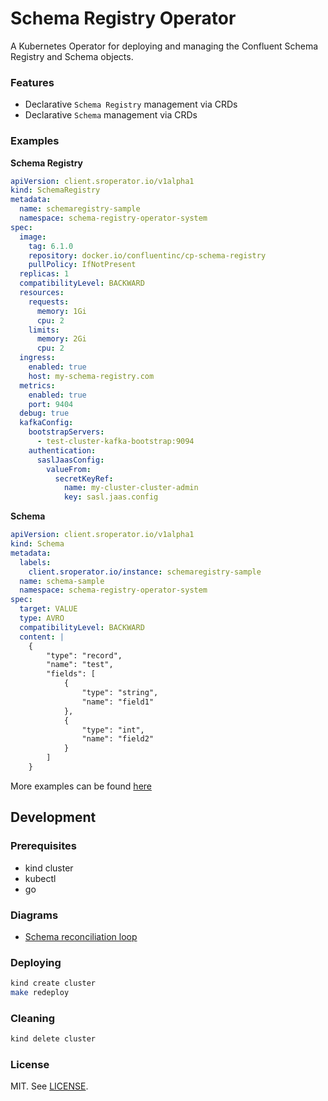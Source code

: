 # Schema Registry Operator

A Kubernetes Operator for deploying and managing the Confluent Schema Registry and Schema objects.

### Features
- Declarative `Schema Registry` management via CRDs
- Declarative `Schema` management via CRDs

### Examples

**Schema Registry**
```yaml
apiVersion: client.sroperator.io/v1alpha1
kind: SchemaRegistry
metadata:
  name: schemaregistry-sample
  namespace: schema-registry-operator-system
spec:
  image:
    tag: 6.1.0
    repository: docker.io/confluentinc/cp-schema-registry
    pullPolicy: IfNotPresent
  replicas: 1
  compatibilityLevel: BACKWARD
  resources:
    requests:
      memory: 1Gi
      cpu: 2
    limits:
      memory: 2Gi
      cpu: 2
  ingress:
    enabled: true
    host: my-schema-registry.com
  metrics:
    enabled: true
    port: 9404
  debug: true
  kafkaConfig:
    bootstrapServers:
      - test-cluster-kafka-bootstrap:9094
    authentication:
      saslJaasConfig:
        valueFrom:
          secretKeyRef:
            name: my-cluster-cluster-admin
            key: sasl.jaas.config
```

**Schema**
```yaml
apiVersion: client.sroperator.io/v1alpha1
kind: Schema
metadata:
  labels:
    client.sroperator.io/instance: schemaregistry-sample
  name: schema-sample
  namespace: schema-registry-operator-system
spec:
  target: VALUE
  type: AVRO
  compatibilityLevel: BACKWARD
  content: |
    {
        "type": "record",
        "name": "test",
        "fields": [
            {
                "type": "string",
                "name": "field1"
            },
            {
                "type": "int",
                "name": "field2"
            }
        ]
    }
```

More examples can be found [here](./config/samples/client_v1alpha1_schema.yaml)

## Development
### Prerequisites
- kind cluster
- kubectl
- go

### Diagrams

- [Schema reconciliation loop](docs/diagrams/schema_reconciliation_loop.md)

### Deploying
```sh
kind create cluster
make redeploy
```

### Cleaning
```sh
kind delete cluster
```

### License
MIT. See [LICENSE](./LICENSE).

